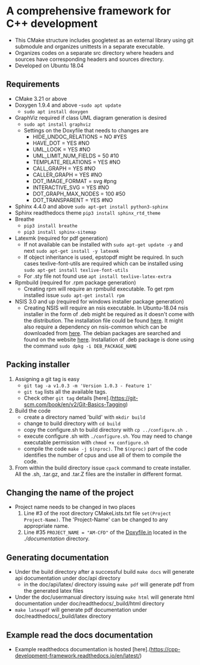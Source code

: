 # A comprehensive framework for C++ development
- This CMake structure includes googletest as an external library using git submodule and organizes unittests in a separate executable.
- Organizes codes on a separate src directory where headers and sources have corresponding headers and sources directory.
- Developed on Ubuntu 18.04

## Requirements
- CMake 3.21 or above
- Doxygen 1.9.4 and above
    -`sudo apt update` 
    - `sudo apt install doxygen`
- GraphViz required if class UML diagram generation is desired
    - `sudo apt install graphviz`
    - Settings on the Doxyfile that needs to changes are 
        - HIDE_UNDOC_RELATIONS = NO #YES
        - HAVE_DOT = YES #NO
        - UML_LOOK = YES #NO
        - UML_LIMIT_NUM_FIELDS = 50 #10
        - TEMPLATE_RELATIONS = YES #NO
        - CALL_GRAPH = YES #NO
        - CALLER_GRAPH = YES #NO
        - DOT_IMAGE_FORMAT = svg #png
        - INTERACTIVE_SVG = YES #NO
        - DOT_GRAPH_MAX_NODES = 100 #50
        - DOT_TRANSPARENT = YES #NO
- Sphinx 4.4.0 and above
    `sudo apt-get install python3-sphinx`
- Sphinx readthedocs theme
    `pip3 install sphinx_rtd_theme`
- Breathe
    - `pip3 install breathe`
    - `pip3 install sphinx-sitemap`
- Latexmk (required for pdf generation)
    - If not available can be installed with `sudo apt-get update -y` and next `sudo apt-get install -y latexmk`
    - If object inheritance is used, epstopdf might be required. In such cases texlive-font-utils are required which can be installed using `sudo apt-get install texlive-font-utils`
    - For .sty file not found use `apt install texlive-latex-extra`
- Rpmbuild (required for .rpm package generation) 
    - Creating rpm will require an rpmbuild executable. To get rpm installed issue `sudo apt-get install rpm`
- NSIS 3.0 and up (required for windows installer package generation)
    - Creating NSIS will require an nsis executable. In Ubuntu-18.04 nsis installer in the form of .deb might be required as it doesn't come with the distribution. The installation file could be found [here](https://ubuntu.pkgs.org/18.04/ubuntu-universe-amd64/nsis_2.51-1_amd64.deb.html). It might also require a dependency on nsis-common which can be downloaded from [here](http://ftp.de.debian.org/debian/pool/main/n/nsis/nsis-common_3.08-2_all.deb). The debian packages are searched and found on the website [here](https://debian.pkgs.org/). Installation of .deb package is done using the command `sudo dpkg -i DEB_PACKAGE_NAME`
## Packing installer
1. Assigning a git tag is easy 
    - `git tag -a v1.0.3 -m 'Version 1.0.3 - Feature 1'`
    - `git tag` lists all the available tags.
    - Check other `git tag` details [here].(https://git-scm.com/book/en/v2/Git-Basics-Tagging)
2. Build the code 
    - create a directory named 'build' with `mkdir build`
    - change to build directory with `cd build`
    - copy the configure.sh to build directory with `cp ../configure.sh .`
    - execute configure .sh with `./configure.sh`. You may need to change executable permission with `chmod +x configure.sh`
    - compile the code `make -j $(nproc)`. The  `$(nproc)` part of the code identifies the number of cpus and use all of them to compile the code.
3. From within the build directory issue `cpack` command to create installer. All the .sh, .tar.gz, and .tar.Z files are the installer in different format.

## Changing the name of the project
- Project name needs to be changed in two places
    1. Line #3 of the root directory CMakeLists.txt file `set(Project Project-Name)`. The 'Project-Name' can be changed to any appropriate name.
    2. Line #35 `PROJECT_NAME = "AM-CFD"` of the [Doxyfile.in](./documentation/Doxyfile.in) located in the *./documentation* directory. 

## Generating documentation
- Under the build directory after a successful build `make docs` will generate api documentation under doc/api directory
    - in the doc/api/latex/ directory issuing `make pdf` will generate pdf from the generated latex files
- Under the doc/usermanual directory issuing `make html` will generate html documentation under doc/readthedocs/_build/html directory
- `make latexpdf` will generate pdf documentation under doc/readthedocs/_build/latex directory

## Example read the docs documentation
- Example readthedocs documentation is hosted [here].(https://cpp-development-framework.readthedocs.io/en/latest/)

    